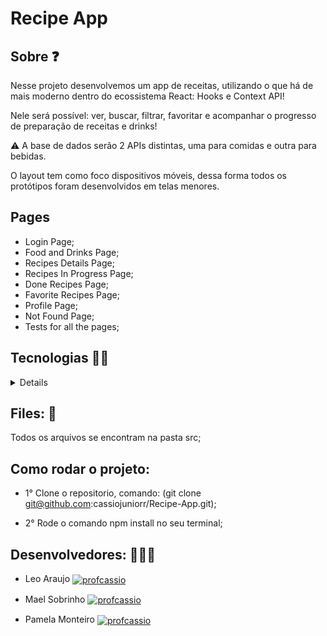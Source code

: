 # Recipe App

## Sobre ❓

Nesse projeto desenvolvemos um app de receitas, utilizando o que há de mais moderno dentro do ecossistema React: Hooks e Context API!

Nele será possível: ver, buscar, filtrar, favoritar e acompanhar o progresso de preparação de receitas e drinks!

⚠️ A base de dados serão 2 APIs distintas, uma para comidas e outra para bebidas.

O layout tem como foco dispositivos móveis, dessa forma todos os protótipos foram desenvolvidos em telas menores.

## Pages

- Login Page;
- Food and Drinks Page;
- Recipes Details Page;
- Recipes In Progress Page;
- Done Recipes Page;
- Favorite Recipes Page;
- Profile Page;
- Not Found Page;
- Tests for all the pages;

## Tecnologias 👩‍💻

<details>

- React Redux (Context API and Hooks);
- RTL;
- CSS (Nesse projeto utilizamos SASS);
</details>

## Files: 📄 
Todos os arquivos se encontram na pasta src;

## Como rodar o projeto:

- 1° Clone o repositorio, comando: (git clone git@github.com:cassiojuniorr/Recipe-App.git);

- 2° Rode o comando npm install no seu terminal;

## Desenvolvedores: 🧑‍🤝‍🧑

- Leo Araujo <a href="https://www.linkedin.com/in/leo-araujo-65748824b/" width="14px" target="blank"><img align="center" src="https://img.shields.io/badge/LinkedIn-0077B5?style=for-the-badge&logo=linkedin&logoColor=white" alt="profcassio" /></a>

- Mael Sobrinho <a href="https://www.linkedin.com/in/mael-fernandes-8a3735227/" target="blank"><img align="center" src="https://img.shields.io/badge/LinkedIn-0077B5?style=for-the-badge&logo=linkedin&logoColor=white" alt="profcassio" /></a>

- Pamela Monteiro <a href="https://www.linkedin.com/in/pamelamreis/" target="blank"><img align="center" src="https://img.shields.io/badge/LinkedIn-0077B5?style=for-the-badge&logo=linkedin&logoColor=white" alt="profcassio" /></a>
